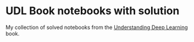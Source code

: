 # UDL Book notebooks with solution

My collection of solved notebooks from the [Understanding Deep Learning](https://udlbook.github.io/udlbook/) book.